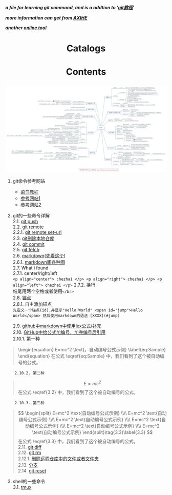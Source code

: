 ***a file for learning git command, and is a addtion to '[git教程](https://www.runoob.com/git/git-tutorial.html)'***

***more information can get from [AXIHE](https://www.axihe.com/markdown-deu/markdown-hello/markdown-tutorial.html)***

***another [online tool](http://mahua.jser.me/)***

# <p align="center"> Catalogs </p> 



# <p align="center"> Contents </p>

 ![alt github命令总结图](./pictures/git命令.jpg)</br> 
1. git命令参考网站</br> 
    + [菜鸟教程](https://www.runoob.com/git/git-tutorial.html)</br>
    + [参考网站1](https://www.jianshu.com/p/93318220cdce)</br>
    + [参考网站2](https://www.imooc.com/article/2733)</br>

2. git的一些命令详解   
 2.1. [git push](https://blog.csdn.net/hobhunter/article/details/79463168)   
 2.2. [git remote](https://www.cnblogs.com/irocker/p/git-remote.html)  
  2.2.1. [git remote set-url](https://blog.csdn.net/lamp_yang_3533/article/details/80379246)   
2.3. [git删除本地仓库](https://www.cnblogs.com/zgcr654321/p/9655543.html)   
2.4. [git commit](https://www.cnblogs.com/qianqiannian/p/6005628.html)   
2.5. [git fetch](https://www.cnblogs.com/chenlogin/p/6592228.html)   
2.6. [markdown](https://www.runoob.com/markdown/md-tutorial.html)([先看这个](https://www.runoob.com/markdown/md-tutorial.html))   
    2.6.1. [markdown画各种图](https://blog.csdn.net/lis_12/article/details/80693975)   
2.7. What i found   
2.7.1. center/right/left  
        ```
        <p align="center"> chezhai </p>
        <p align="right"> chezhai </p>
        <p align="left"> chezhai </p>
        ```
        2.7.2. 换行   
        结尾用两个空格或者使用`</br>`   
    2.8. [锚点](https://my.oschina.net/antsky/blog/1475173?utm_medium=referral)   
        2.8.1. 自主添加锚点  
        ```
        先定义一个锚点(id),并显示"Hello World"
        <span id="jump">Hello World</span>
        然后使用markdown的语法
        [XXXX](#jump)
        ```

    2.9. [github中markdown中使用lex公式](https://www.jianshu.com/p/25f0139637b7)\/[补充](https://www.zybuluo.com/codeep/note/163962#1%E5%A6%82%E4%BD%95%E8%BE%93%E5%85%A5%E4%B8%80%E4%B8%AA%E6%96%B9%E7%A8%8B%E5%BC%8F%E5%BA%8F%E5%88%97)    
    2.10. [GitHub中给公式加编号，加完编号后引用](https://blog.csdn.net/Mage_EE/article/details/75331889)   
        2.10.1. 第一种    
> \begin{equation}
> E=mc^2 \text{，自动编号公式示例}
> \label{eq:Sample}
> \end{equation}
> 在公式 \eqref{eq:Sample} 中，我们看到了这个被自动编号的公式。

        2.10.2. 第二种   
> $$
> E=mc^2 \tag{3.2}\label{3.2}
> $$
> 在公式 \eqref{3.2} 中，我们看到了这个被自动编号的公式。</br>

        2.10.3. 第三种   
> $$
> \begin{split}
> E=mc^2 \text{自动编号公式示例} \\\\ 
> E=mc^2 \text{自动编号公式示例} \\\\
> E=mc^2 \text{自动编号公式示例} \\\\
> E=mc^2 \text{自动编号公式示例} \\\\
> E=mc^2 \text{自动编号公式示例} \\\\
> E=mc^2 \text{自动编号公式示例}
> \end{split}\tag{3.3}\label{3.3}
> $$
> 在公式 \eqref{3.3} 中，我们看到了这个被自动编号的公式。</br>
    2.11. [git diff](https://www.cnblogs.com/qianqiannian/p/6010219.html)   
    2.12. [git rm](https://www.cnblogs.com/everfight/p/git_rm_usage.html)   
        2.12.1. [删除远程仓库中的文件或者文件夹](https://blog.csdn.net/qq_31267183/article/details/86287057)   
    2.13. [分支](https://git-scm.com/book/zh/v1/Git-%E5%88%86%E6%94%AF)   
    2.14. [git reset](https://blog.csdn.net/y491887095/article/details/79486328)

3. shell的一些命令   
3.1. [tmux](http://www.ruanyifeng.com/blog/2019/10/tmux.html)    
